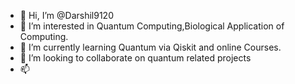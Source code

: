 - 👋 Hi, I’m @Darshil9120
- 👀 I’m interested in Quantum Computing,Biological Application of Computing.
- 🌱 I’m currently learning Quantum via Qiskit and online Courses.
- 💞️ I’m looking to collaborate on quantum related projects
- 📫 

<!---
Darshil9120/Darshil9120 is a ✨ special ✨ repository because its `README.md` (this file) appears on your GitHub profile.
You can click the Preview link to take a look at your changes.
--->
